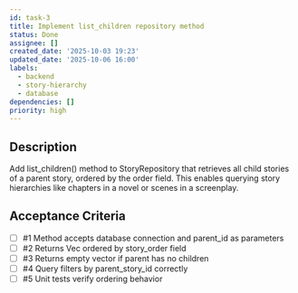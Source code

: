 ```yaml
---
id: task-3
title: Implement list_children repository method
status: Done
assignee: []
created_date: '2025-10-03 19:23'
updated_date: '2025-10-06 16:00'
labels:
  - backend
  - story-hierarchy
  - database
dependencies: []
priority: high
---
```


## Description

<!-- SECTION:DESCRIPTION:BEGIN -->
Add list_children() method to StoryRepository that retrieves all child stories of a parent story, ordered by the order field. This enables querying story hierarchies like chapters in a novel or scenes in a screenplay.
<!-- SECTION:DESCRIPTION:END -->

## Acceptance Criteria
<!-- AC:BEGIN -->
- [ ] #1 Method accepts database connection and parent_id as parameters
- [ ] #2 Returns Vec<Story> ordered by story_order field
- [ ] #3 Returns empty vector if parent has no children
- [ ] #4 Query filters by parent_story_id correctly
- [ ] #5 Unit tests verify ordering behavior
<!-- AC:END -->
